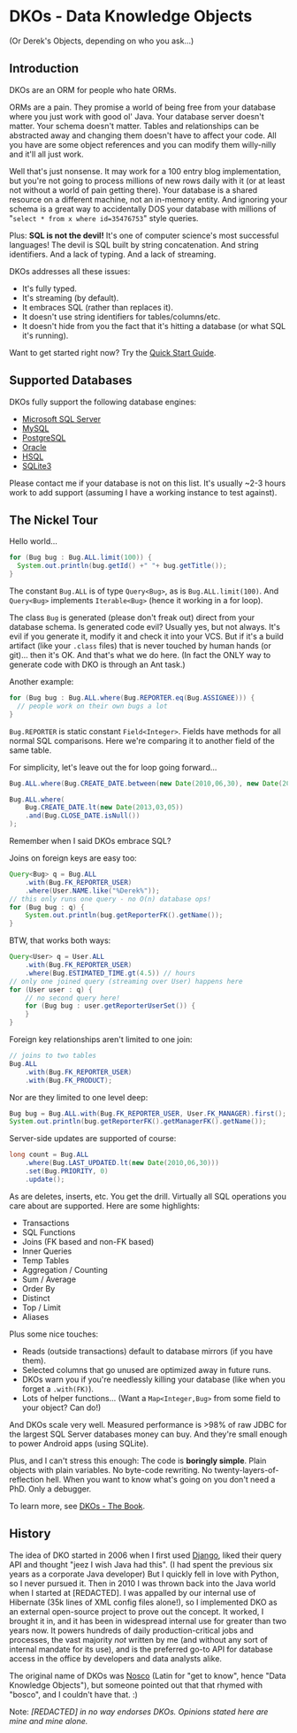 DKOs - Data Knowledge Objects
=============================
(Or Derek's Objects, depending on who you ask...)

Introduction
------------
DKOs are an ORM for people who hate ORMs.

ORMs are a pain.  They promise a world of being free from your database where you just work with good ol' Java.
Your database server doesn't matter.  Your schema doesn't matter.  Tables and relationships can be abstracted away
and changing them doesn't have to affect your code.  All you have are some object references and you can modify
them willy-nilly and it'll all just work.

Well that's just nonsense.  It may work for a 100 entry blog implementation, but you're not going to process
millions of new rows daily with it (or at least not without a world of pain getting there).  Your database is a shared
resource on a different
machine, not an in-memory entity.  And ignoring your schema is a great way to accidentally DOS your database with
millions of "`select * from x where id=35476753`" style queries.

Plus: **SQL is not the devil!**  It's one of computer science's most successful languages!  The devil 
is SQL built by string concatenation.  And string identifiers.  And a lack of typing.  And a lack of streaming.

DKOs addresses all these issues:

 - It's fully typed.
 - It's streaming (by default).
 - It embraces SQL (rather than replaces it).
 - It doesn't use string identifiers for tables/columns/etc.
 - It doesn't hide from you the fact that it's hitting a database (or what SQL it's running).
 
Want to get started right now?  Try the [Quick Start Guide](QUICK_START.md).

Supported Databases
-------------------
DKOs fully support the following database engines:

 - [Microsoft SQL Server](http://www.microsoft.com/en-us/sqlserver/default.aspx)
 - [MySQL](http://www.mysql.com/)
 - [PostgreSQL](http://www.postgresql.org/)
 - [Oracle](http://www.oracle.com/)
 - [HSQL](http://hsqldb.org/)
 - [SQLite3](http://www.sqlite.org/)

Please contact me if your database is not on this list.  It's usually ~2-3 hours work to add support (assuming I
have a working instance to test against).


The Nickel Tour
---------------
Hello world...

```java
for (Bug bug : Bug.ALL.limit(100)) {
  System.out.println(bug.getId() +" "+ bug.getTitle());
}
```

The constant `Bug.ALL` is of type `Query<Bug>`, as is `Bug.ALL.limit(100)`.  And `Query<Bug>` implements `Iterable<Bug>`
(hence it working in a for loop).

The class `Bug` is generated (please don't freak out) direct from your database schema.  Is generated code 
evil?  Usually yes, but not always.  It's evil if you generate it, modify it and check it into your VCS.  But if it's a 
build artifact (like your `.class` files) that is never touched by human hands (or git)... then it's OK.  And that's
what we do here.  (In fact the ONLY way to generate code with DKO is through an Ant task.)

Another example:

```java
for (Bug bug : Bug.ALL.where(Bug.REPORTER.eq(Bug.ASSIGNEE))) {
  // people work on their own bugs a lot
}
```

`Bug.REPORTER` is static constant `Field<Integer>`.  Fields have methods for all normal SQL comparisons.  Here we're
comparing it to another field of the same table.

For simplicity, let's leave out the for loop going forward...

```java
Bug.ALL.where(Bug.CREATE_DATE.between(new Date(2010,06,30), new Date(2013,09,04)));
```

```java
Bug.ALL.where(
    Bug.CREATE_DATE.lt(new Date(2013,03,05))
    .and(Bug.CLOSE_DATE.isNull())
);
```

Remember when I said DKOs embrace SQL?

Joins on foreign keys are easy too:

```java
Query<Bug> q = Bug.ALL
    .with(Bug.FK_REPORTER_USER)
    .where(User.NAME.like("%Derek%"));
// this only runs one query - no O(n) database ops!
for (Bug bug : q) {
    System.out.println(bug.getReporterFK().getName());
}
```

BTW, that works both ways:

```java
Query<User> q = User.ALL
    .with(Bug.FK_REPORTER_USER)
    .where(Bug.ESTIMATED_TIME.gt(4.5)) // hours
// only one joined query (streaming over User) happens here
for (User user : q) {
    // no second query here!
    for (Bug bug : user.getReporterUserSet()) {
    }
}
```

Foreign key relationships aren't limited to one join:

```java
// joins to two tables
Bug.ALL
    .with(Bug.FK_REPORTER_USER)
    .with(Bug.FK_PRODUCT);
```

Nor are they limited to one level deep:

```java
Bug bug = Bug.ALL.with(Bug.FK_REPORTER_USER, User.FK_MANAGER).first();
System.out.println(bug.getReporterFK().getManagerFK().getName());
```

Server-side updates are supported of course:

```java
long count = Bug.ALL
    .where(Bug.LAST_UPDATED.lt(new Date(2010,06,30)))
    .set(Bug.PRIORITY, 0)
    .update();
```

As are deletes, inserts, etc.  You get the drill.  Virtually all SQL operations you care about are supported.  Here 
are some highlights:

 - Transactions
 - SQL Functions
 - Joins (FK based and non-FK based)
 - Inner Queries
 - Temp Tables
 - Aggregation / Counting
 - Sum / Average
 - Order By
 - Distinct
 - Top / Limit
 - Aliases

Plus some nice touches:

 - Reads (outside transactions) default to database mirrors (if you have them).
 - Selected columns that go unused are optimized away in future runs.
 - DKOs warn you if you're needlessly killing your database (like when you forget a `.with(FK)`).
 - Lots of helper functions... (Want a `Map<Integer,Bug>` from some field to your object?  Can do!)

And DKOs scale very well.  Measured performance is >98% of raw JDBC for the largest SQL Server databases money can 
buy.  And they're small enough to power Android apps (using SQLite).

Plus, and I can't stress this enough:  The code is **boringly simple**.  Plain objects with plain variables.  No 
byte-code rewriting.  No twenty-layers-of-reflection
hell.  When you want to know what's going on you don't need a PhD.  Only a debugger.

To learn more, see [DKOs - The Book](http://nosco.googlecode.com/hg/doc/dkos-the-book/dkos-the-book.html).



History
-------
The idea of DKO started in 2006 when I first used [Django](https://www.djangoproject.com), 
liked their query API and thought "jeez I wish
Java had this".  (I had spent the previous six years as a corporate Java developer)
But I quickly fell in love with Python, so I never pursued it.
Then in 2010 I was thrown back into the Java world when I started at 
[REDACTED].  I was appalled by our internal use of Hibernate
(35k lines of XML config files alone!), so I implemented DKO as an external open-source project to prove out the 
concept.  It worked, I brought it in, and it has been in widespread internal use for greater than two years now.  It 
powers hundreds of daily 
production-critical jobs and processes, the vast majority *not* written by me (and without any sort of internal mandate
for its use), and is the preferred go-to API for database access in the office by developers and data analysts alike.

The original name of DKOs was [Nosco](https://code.google.com/p/nosco) (Latin for "get to know", hence 
"Data Knowledge Objects"), but someone pointed out that that rhymed with "bosco", and I couldn't have that.  :)

Note: *[REDACTED] in no way endorses DKOs.  Opinions stated here are mine and mine alone.*


